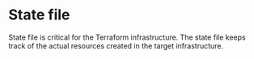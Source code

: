 # State file
State file is critical for the Terraform infrastructure.
The state file keeps track of the actual resources created in the target infrastructure.
